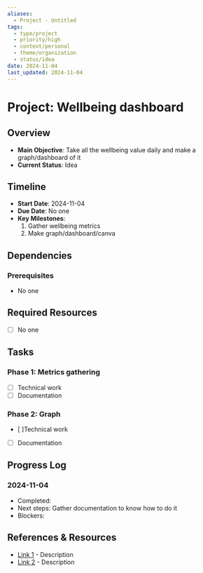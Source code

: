 ```yaml
---
aliases:
  - Project - Untitled
tags:
  - type/project
  - priority/high
  - context/personal
  - theme/organization
  - status/idea
date: 2024-11-04
last_updated: 2024-11-04
---
```


# Project:  Wellbeing dashboard

## Overview
- **Main Objective**: Take all the wellbeing value daily and make a graph/dashboard of it
- **Current Status**: Idea

## Timeline
- **Start Date**: 2024-11-04
- **Due Date**: No one
- **Key Milestones**:
  1. Gather wellbeing metrics
  2. Make graph/dashboard/canva

## Dependencies
### Prerequisites
- No one

## Required Resources
- [ ] No one

## Tasks
### Phase 1: Metrics gathering
- [ ] Technical work
- [ ] Documentation

### Phase 2: Graph
- [ ]Technical work
- [ ] Documentation

## Progress Log
### 2024-11-04
- Completed:
- Next steps: Gather documentation to know how to do it
- Blockers:

## References & Resources
- [Link 1](url) - Description
- [Link 2](url) - Description